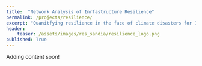 ```yaml
---
title:  "Network Analysis of Inrfastructure Resilience"
permalink: /projects/resilience/
excerpt: "Quanitfying resilience in the face of climate disasters for India chemical sector"
header:
    teaser: /assets/images/res_sandia/resilience_logo.png
published: True
---
```

Adding content soon!

